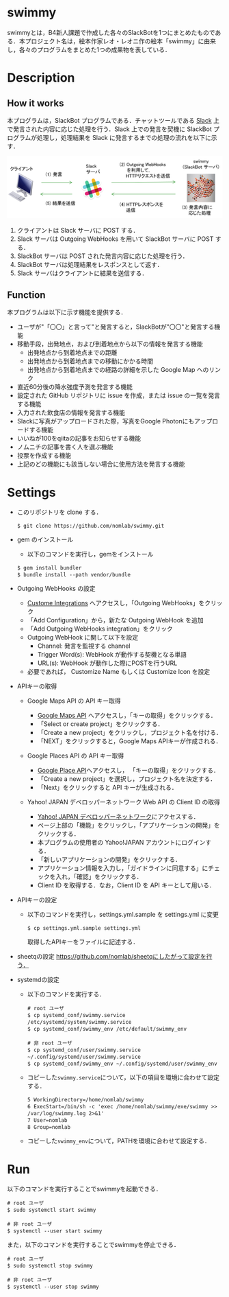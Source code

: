 # swimmy
swimmyとは，B4新人課題で作成した各々のSlackBotを1つにまとめたものである．本プロジェクト名は，絵本作家レオ・レオニ作の絵本「swimmy」に由来し，各々のプログラムをまとめた1つの成果物を表している．

# Description
## How it works
本プログラムは，SlackBot プログラムである．チャットツールである [Slack](https://slack.com/) 上で発言された内容に応じた処理を行う．Slack 上での発言を契機に SlackBot プログラムが処理し，処理結果を Slack に発言するまでの処理の流れを以下に示す．

![発言を契機に処理の流れ SlackBot プログラムが処理し，処理結果を Slack に発言するまでの処理の流れ](./fig/fig.png)

1. クライアントは Slack サーバに POST する．
2. Slack サーバは Outgoing WebHooks を用いて SlackBot サーバに POST する．
3. SlackBot サーバは POST された発言内容に応じた処理を行う．
4. SlackBot サーバは処理結果をレスポンスとして返す．
5. Slack サーバはクライアントに結果を送信する．

## Function
本プログラムは以下に示す機能を提供する．

- ユーザが"「〇〇」と言って"と発言すると，SlackBotが"〇〇"と発言する機能
- 移動手段，出発地点，および到着地点から以下の情報を発言する機能 
  - 出発地点から到着地点までの距離
  - 出発地点から到着地点までの移動にかかる時間
  - 出発地点から到着地点までの経路の詳細を示した Google Map へのリンク
- 直近60分後の降水強度予測を発言する機能
- 設定された GitHub リポジトリに issue を作成，または issue の一覧を発言する機能
- 入力された飲食店の情報を発言する機能
- Slackに写真がアップロードされた際，写真をGoogle Photonにもアップロードする機能
- いいねが100をqiitaの記事をお知らせする機能
- ノムニチの記事を書く人を選ぶ機能
- 投票を作成する機能
- 上記のどの機能にも該当しない場合に使用方法を発言する機能


# Settings
- このリポジトリを clone する．

  ```
  $ git clone https://github.com/nomlab/swimmy.git
  ```

- gem のインストール
  - 以下のコマンドを実行し，gemをインストール
 
   ```
   $ gem install bundler
   $ bundle install --path vendor/bundle
   ```

- Outgoing WebHooks の設定
  - [Custome Integrations](https://nomlab.slack.com/apps/manage/custom-integrations) へアクセスし，「Outgoing WebHooks」をクリック
  - 「Add Configuration」から，新たな Outgoing WebHook を追加
  - 「Add Outgoing WebHooks integration」をクリック
  - Outgoing WebHook に関して以下を設定
    - Channel: 発言を監視する channel
    - Trigger Word(s): WebHook が動作する契機となる単語
    - URL(s): WebHook が動作した際にPOSTを行うURL
  - 必要であれば， Customize Name もしくは Customize Icon を設定
  
- APIキーの取得
  - Google Maps API の API キー取得
    - [Google Maps API](https://developers.google.com/maps/web/) へアクセスし，「キーの取得」をクリックする．
    - 「Select or create project」をクリックする．
    - 「Create a new project」をクリックし，プロジェクト名を付ける．
    - 「NEXT」をクリックすると，Google Maps APIキーが作成される．
    
  - Google Places API の API キー取得
    - [Google Place API](https://developers.google.com/places/web-service)へアクセスし， 「キーの取得」をクリックする．
    - 「Create a new project」を選択し，プロジェクト名を決定する．
    - 「Next」をクリックすると API キーが生成される．

  - Yahoo! JAPAN デベロッパーネットワーク Web API の Client ID の取得
    - [Yahoo! JAPAN デベロッパーネットワーク](https://developer.yahoo.co.jp/)にアクセスする．
    - ページ上部の「機能」をクリックし，「アプリケーションの開発」をクリックする．
    - 本プログラムの使用者の Yahoo!JAPAN アカウントにログインする．
    - 「新しいアプリケーションの開発」をクリックする．
    - アプリケーション情報を入力し，「ガイドラインに同意する」にチェックを入れ，「確認」をクリックする．
    - Client ID を取得する．なお，Client ID を API キーとして用いる．

- APIキーの設定
  - 以下のコマンドを実行し，settings.yml.sample を settings.yml に変更

    ```
    $ cp settings.yml.sample settings.yml
    ```
    取得したAPIキーをファイルに記述する．

- sheetqの設定
  https://github.com/nomlab/sheetqにしたがって設定を行う．

- systemdの設定
  - 以下のコマンドを実行する．
    ```
	# root ユーザ
    $ cp systemd_conf/swimmy.service /etc/systemd/system/swimmy.service
    $ cp systemd_conf/swimmy_env /etc/default/swimmy_env

	# 非 root ユーザ
	$ cp systemd_conf/user/swimmy.service ~/.config/systemd/user/swimmy.service
    $ cp systemd_conf/swimmy_env ~/.config/systemd/user/swimmy_env
    ```

  - コピーした`swimmy.service`について，以下の項目を環境に合わせて設定する．
    ```
    5 WorkingDirectory=/home/nomlab/swimmy
    6 ExecStart=/bin/sh -c 'exec /home/nomlab/swimmy/exe/swimmy >> /var/log/swimmy.log 2>&1'
    7 User=nomlab
    8 Group=nomlab
    ```

  - コピーした`swimmy_env`について，PATHを環境に合わせて設定する．


# Run
以下のコマンドを実行することでswimmyを起動できる．
```
# root ユーザ
$ sudo systemctl start swimmy

# 非 root ユーザ
$ systemctl --user start swimmy
```

また，以下のコマンドを実行することでswimmyを停止できる．
```
# root ユーザ
$ sudo systemctl stop swimmy

# 非 root ユーザ
$ systemctl --user stop swimmy
```


